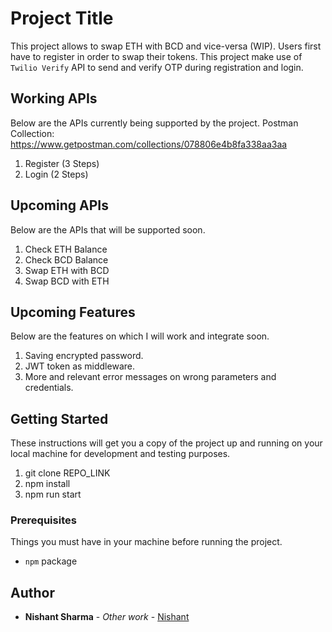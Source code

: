 # Project Title

This project allows to swap ETH with BCD and vice-versa (WIP). Users first have to register in order to swap their tokens. This project make use of `Twilio Verify` API to send and verify OTP during registration and login.

## Working APIs

Below are the APIs currently being supported by the project. Postman Collection: https://www.getpostman.com/collections/078806e4b8fa338aa3aa
1. Register (3 Steps)
2. Login (2 Steps)

## Upcoming APIs

Below are the APIs that will be supported soon.
1. Check ETH Balance
2. Check BCD Balance
3. Swap ETH with BCD
4. Swap BCD with ETH

## Upcoming Features

Below are the features on which I will work and integrate soon.
1. Saving encrypted password.
2. JWT token as middleware.
3. More and relevant error messages on wrong parameters and credentials.

## Getting Started

These instructions will get you a copy of the project up and running on your local machine for development and testing purposes.
1. git clone REPO_LINK
2. npm install
3. npm run start

### Prerequisites

Things you must have in your machine before running the project.

* `npm` package

## Author

* **Nishant Sharma** - *Other work* - [Nishant](https://github.com/imnishant)
